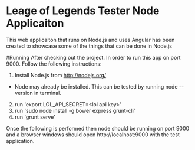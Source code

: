 # Leage of Legends Tester Node Applicaiton
This web applicaiton that runs on Node.js and uses Angular has been created to showcase some of the things that can be done in Node.js

#Running
After checking out the project.  In order to run this app on port 9000.  Follow the following instructions:
1. Install Node.js from http://nodejs.org/
  * Node may already be installed.  This can be tested by running node --version in terminal.
2. run 'export LOL_API_SECRET=&lt;lol api key&gt;'
3. run 'sudo node install -g bower express grunt-cli'
4. run 'grunt serve'

Once the following is performed then node should be running on port 9000 and a browser windows should open http://localhost:9000 with the test application.
